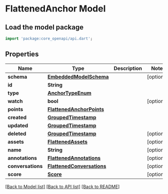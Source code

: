 # FlattenedAnchor Model

## Load the model package
```dart
import 'package:core_openapi/api.dart';
```

## Properties
Name | Type | Description | Notes
------------ | ------------- | ------------- | -------------
**schema** | [**EmbeddedModelSchema**](EmbeddedModelSchema) |  | [optional] 
**id** | **String** |  | 
**type** | [**AnchorTypeEnum**](AnchorTypeEnum) |  | 
**watch** | **bool** |  | [optional] 
**points** | [**FlattenedAnchorPoints**](FlattenedAnchorPoints) |  | 
**created** | [**GroupedTimestamp**](GroupedTimestamp) |  | 
**updated** | [**GroupedTimestamp**](GroupedTimestamp) |  | 
**deleted** | [**GroupedTimestamp**](GroupedTimestamp) |  | [optional] 
**assets** | [**FlattenedAssets**](FlattenedAssets) |  | [optional] 
**name** | **String** |  | [optional] 
**annotations** | [**FlattenedAnnotations**](FlattenedAnnotations) |  | [optional] 
**conversations** | [**FlattenedConversations**](FlattenedConversations) |  | [optional] 
**score** | [**Score**](Score) |  | [optional] 

[[Back to Model list]](../README#documentation-for-models) [[Back to API list]](../README#documentation-for-api-endpoints) [[Back to README]](../README)


